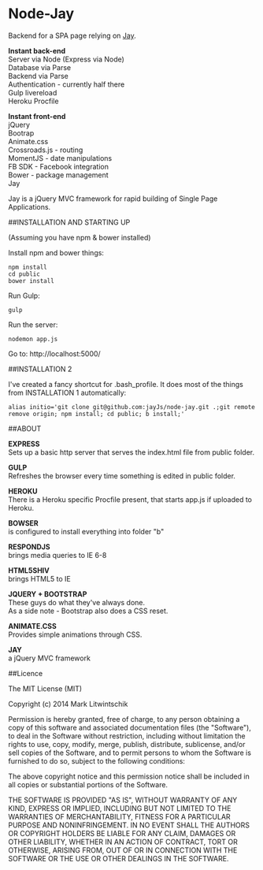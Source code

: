 Node-Jay
===================

Backend for a SPA page relying on [Jay](https://github.com/jayJs/jay).

**Instant back-end**  
Server via Node
(Express via Node)  
Database via Parse  
Backend via Parse  
Authentication - currently half there  
Gulp livereload  
Heroku Procfile  

**Instant front-end**  
jQuery  
Bootrap  
Animate.css  
Crossroads.js - routing  
MomentJS - date manipulations  
FB SDK - Facebook integration  
Bower - package management  
Jay

Jay is a jQuery MVC framework for rapid building of Single Page Applications.  

##INSTALLATION AND STARTING UP

(Assuming you have npm & bower installed)  

Install npm and bower things:  
```
npm install  
cd public  
bower install  
```  

Run Gulp:  
```
gulp  
```  

Run the server:  
```
nodemon app.js
```  

Go to: http://localhost:5000/


##INSTALLATION 2  

I've created a fancy shortcut for .bash_profile.
It does most of the things from INSTALLATION 1 automatically:  

```
alias initio='git clone git@github.com:jayJs/node-jay.git .;git remote remove origin; npm install; cd public; b install;'

```

##ABOUT  


**EXPRESS**  
Sets up a basic http server that serves the index.html file from public folder.  

**GULP**  
Refreshes the browser every time something is edited in public folder.  

**HEROKU**  
There is a Heroku specific Procfile present, that starts app.js if uploaded to Heroku.  

**BOWSER**  
is configured to install everything into folder "b"  

**RESPONDJS**  
brings media queries to IE 6-8  

**HTML5SHIV**  
brings HTML5 to IE  

**JQUERY + BOOTSTRAP**  
These guys do what they've always done.  
As a side note - Bootstrap also does a CSS reset.  

**ANIMATE.CSS**  
Provides simple animations through CSS.

**JAY**  
a jQuery MVC framework


##Licence

The MIT License (MIT)

Copyright (c) 2014 Mark Litwintschik

Permission is hereby granted, free of charge, to any person obtaining a copy of this software and associated documentation files (the "Software"), to deal in the Software without restriction, including without limitation the rights to use, copy, modify, merge, publish, distribute, sublicense, and/or sell copies of the Software, and to permit persons to whom the Software is furnished to do so, subject to the following conditions:

The above copyright notice and this permission notice shall be included in all copies or substantial portions of the Software.

THE SOFTWARE IS PROVIDED "AS IS", WITHOUT WARRANTY OF ANY KIND, EXPRESS OR IMPLIED, INCLUDING BUT NOT LIMITED TO THE WARRANTIES OF MERCHANTABILITY, FITNESS FOR A PARTICULAR PURPOSE AND NONINFRINGEMENT. IN NO EVENT SHALL THE AUTHORS OR COPYRIGHT HOLDERS BE LIABLE FOR ANY CLAIM, DAMAGES OR OTHER LIABILITY, WHETHER IN AN ACTION OF CONTRACT, TORT OR OTHERWISE, ARISING FROM, OUT OF OR IN CONNECTION WITH THE SOFTWARE OR THE USE OR OTHER DEALINGS IN THE SOFTWARE.
